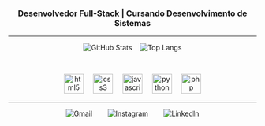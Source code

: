 <div align="center">

### **Desenvolvedor Full-Stack  |  Cursando Desenvolvimento de Sistemas**

---

 ![GitHub Stats](https://github-readme-stats.vercel.app/api?username=lucca-lc&show_icons=true&hide_border=false&count_private=true&theme=radical&)  &nbsp;&nbsp; ![Top Langs](https://github-readme-stats.vercel.app/api/top-langs/?username=lucca-lc&layout=compact&hide_border=false&theme=radical&card_width=470)

<br>

<p align="center">
  <img src="https://cdn.jsdelivr.net/gh/devicons/devicon/icons/html5/html5-original.svg" alt="html5" width="40" height="40"/>
  &nbsp;&nbsp;&nbsp;
  <img src="https://cdn.jsdelivr.net/gh/devicons/devicon/icons/css3/css3-original.svg" alt="css3" width="40" height="40"/>
  &nbsp;&nbsp;&nbsp;
  <img src="https://cdn.jsdelivr.net/gh/devicons/devicon/icons/javascript/javascript-original.svg" alt="javascript" width="40" height="40"/>
  &nbsp;&nbsp;&nbsp;
  <img src="https://cdn.jsdelivr.net/gh/devicons/devicon/icons/python/python-original.svg" alt="python" width="40" height="40"/>
  &nbsp;&nbsp;&nbsp;
  <img src="https://cdn.jsdelivr.net/gh/devicons/devicon/icons/php/php-original.svg" alt="php" width="40" height="40"/>
</p>

---

[![Gmail](https://img.shields.io/badge/Gmail-D14836?style=for-the-badge&logo=gmail&logoColor=white)](mailto:luccac.contato@gmail.com) &nbsp;&nbsp;&nbsp;&nbsp;&nbsp;&nbsp; [![Instagram](https://img.shields.io/badge/Instagram-E4405F?style=for-the-badge&logo=instagram&logoColor=white&logoWidth=40)](https://instagram.com/lc.castilho) &nbsp;&nbsp;&nbsp;&nbsp;&nbsp;&nbsp; [![LinkedIn](https://img.shields.io/badge/LinkedIn-0077B5?style=for-the-badge&logo=linkedin&logoColor=white)](https://linkedin.com/in/luccacastilho)

</div>
